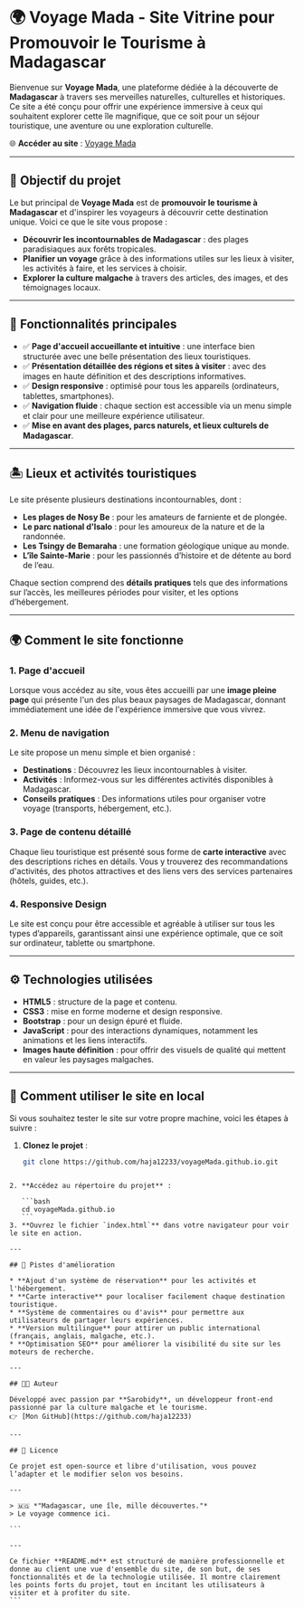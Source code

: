 # 🌍 Voyage Mada - Site Vitrine pour Promouvoir le Tourisme à Madagascar

Bienvenue sur **Voyage Mada**, une plateforme dédiée à la découverte de **Madagascar** à travers ses merveilles naturelles, culturelles et historiques. Ce site a été conçu pour offrir une expérience immersive à ceux qui souhaitent explorer cette île magnifique, que ce soit pour un séjour touristique, une aventure ou une exploration culturelle.

🌐 **Accéder au site** : [Voyage Mada](https://haja12233.github.io/voyageMada.github.io/)

---

## 🎯 Objectif du projet

Le but principal de **Voyage Mada** est de **promouvoir le tourisme à Madagascar** et d'inspirer les voyageurs à découvrir cette destination unique. Voici ce que le site vous propose :

- **Découvrir les incontournables de Madagascar** : des plages paradisiaques aux forêts tropicales.
- **Planifier un voyage** grâce à des informations utiles sur les lieux à visiter, les activités à faire, et les services à choisir.
- **Explorer la culture malgache** à travers des articles, des images, et des témoignages locaux.

---

## 🧭 Fonctionnalités principales

- ✅ **Page d'accueil accueillante et intuitive** : une interface bien structurée avec une belle présentation des lieux touristiques.
- ✅ **Présentation détaillée des régions et sites à visiter** : avec des images en haute définition et des descriptions informatives.
- ✅ **Design responsive** : optimisé pour tous les appareils (ordinateurs, tablettes, smartphones).
- ✅ **Navigation fluide** : chaque section est accessible via un menu simple et clair pour une meilleure expérience utilisateur.
- ✅ **Mise en avant des plages, parcs naturels, et lieux culturels de Madagascar**.

---

## 🏝️ Lieux et activités touristiques

Le site présente plusieurs destinations incontournables, dont :

- **Les plages de Nosy Be** : pour les amateurs de farniente et de plongée.
- **Le parc national d'Isalo** : pour les amoureux de la nature et de la randonnée.
- **Les Tsingy de Bemaraha** : une formation géologique unique au monde.
- **L’île Sainte-Marie** : pour les passionnés d’histoire et de détente au bord de l’eau.

Chaque section comprend des **détails pratiques** tels que des informations sur l’accès, les meilleures périodes pour visiter, et les options d’hébergement.

---

## 🌍 Comment le site fonctionne

### 1. **Page d'accueil**  
Lorsque vous accédez au site, vous êtes accueilli par une **image pleine page** qui présente l'un des plus beaux paysages de Madagascar, donnant immédiatement une idée de l'expérience immersive que vous vivrez.

### 2. **Menu de navigation**  
Le site propose un menu simple et bien organisé :
- **Destinations** : Découvrez les lieux incontournables à visiter.
- **Activités** : Informez-vous sur les différentes activités disponibles à Madagascar.
- **Conseils pratiques** : Des informations utiles pour organiser votre voyage (transports, hébergement, etc.).

### 3. **Page de contenu détaillé**  
Chaque lieu touristique est présenté sous forme de **carte interactive** avec des descriptions riches en détails. Vous y trouverez des recommandations d'activités, des photos attractives et des liens vers des services partenaires (hôtels, guides, etc.).

### 4. **Responsive Design**  
Le site est conçu pour être accessible et agréable à utiliser sur tous les types d’appareils, garantissant ainsi une expérience optimale, que ce soit sur ordinateur, tablette ou smartphone.

---

## ⚙️ Technologies utilisées

- **HTML5** : structure de la page et contenu.
- **CSS3** : mise en forme moderne et design responsive.
- **Bootstrap** : pour un design épuré et fluide.
- **JavaScript** : pour des interactions dynamiques, notamment les animations et les liens interactifs.
- **Images haute définition** : pour offrir des visuels de qualité qui mettent en valeur les paysages malgaches.

---

## 🚀 Comment utiliser le site en local

Si vous souhaitez tester le site sur votre propre machine, voici les étapes à suivre :

1. **Clonez le projet** :
   ```bash
   git clone https://github.com/haja12233/voyageMada.github.io.git
````

2. **Accédez au répertoire du projet** :

   ```bash
   cd voyageMada.github.io
   ```
3. **Ouvrez le fichier `index.html`** dans votre navigateur pour voir le site en action.

---

## 🔮 Pistes d'amélioration

* **Ajout d'un système de réservation** pour les activités et l'hébergement.
* **Carte interactive** pour localiser facilement chaque destination touristique.
* **Système de commentaires ou d'avis** pour permettre aux utilisateurs de partager leurs expériences.
* **Version multilingue** pour attirer un public international (français, anglais, malgache, etc.).
* **Optimisation SEO** pour améliorer la visibilité du site sur les moteurs de recherche.

---

## 👨‍💻 Auteur

Développé avec passion par **Sarobidy**, un développeur front-end passionné par la culture malgache et le tourisme.
👉 [Mon GitHub](https://github.com/haja12233)

---

## 📄 Licence

Ce projet est open-source et libre d'utilisation, vous pouvez l’adapter et le modifier selon vos besoins.

---

> 🇲🇬 *"Madagascar, une île, mille découvertes."*
> Le voyage commence ici.

```

---

Ce fichier **README.md** est structuré de manière professionnelle et donne au client une vue d'ensemble du site, de son but, de ses fonctionnalités et de la technologie utilisée. Il montre clairement les points forts du projet, tout en incitant les utilisateurs à visiter et à profiter du site.
```
